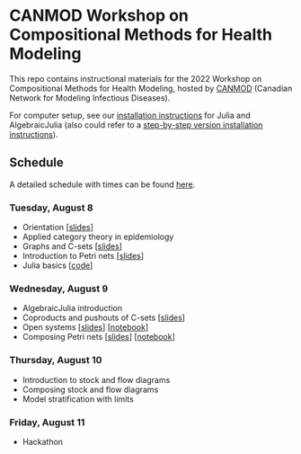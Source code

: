 # CANMOD Workshop on Compositional Methods for Health Modeling

This repo contains instructional materials for the 2022 Workshop on Compositional Methods for Health Modeling, hosted by [CANMOD](https://canmod.net/) (Canadian Network for Modeling Infectious Diseases).

For computer setup, see our [installation instructions](install.md) for Julia and AlgebraicJulia (also could refer to a [step-by-step version installation instructions](https://github.com/AlgebraicJulia/CANMOD-2022/blob/main/Software%20install%20instructions.pdf)).


## Schedule

A detailed schedule with times can be found [here](https://docs.google.com/document/d/1SJPDSZshFhzVjcUsjEeiM5SeT94GxXLPYriDaeqXlIk/view).

### Tuesday, August 8

- Orientation [[slides](slides/Orientation.pdf)]
- Applied category theory in epidemiology
- Graphs and C-sets [[slides](slides/csets.html)]
- Introduction to Petri nets [[slides](slides/IntroductionToPetriNets.pdf)]
- Julia basics [[code](julia/intro.jl)]

### Wednesday, August 9

- AlgebraicJulia introduction
- Coproducts and pushouts of C-sets [[slides](slides/colimits.html)]
- Open systems [[slides](slides/OpenSystems.pdf)] [[notebook](examples/Composing%20Petri%20Nets/open_systems.ipynb)]
- Composing Petri nets [[slides](slides/ComposingPetriNets.pdf)] [[notebook](examples/Composing%20Petri%20Nets/composing_petri_nets.ipynb)]

### Thursday, August 10

- Introduction to stock and flow diagrams
- Composing stock and flow diagrams
- Model stratification with limits

### Friday, August 11

- Hackathon
